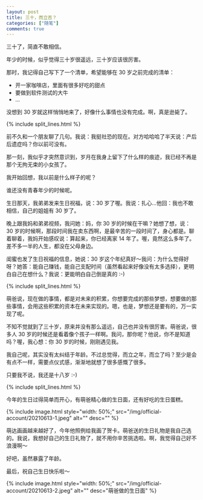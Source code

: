 ```yaml
---
layout: post
title: 三十，而立否？
categories: ["随笔"]
comments: true
---
```


三十了，简直不敢相信。

<!--more-->

年少的时候，似乎觉得三十岁很遥远，三十岁应该很厉害。

那时，我记得自己写下了一个清单，希望能够在 30 岁之前完成的清单：

- 开一家咖啡店，里面有很多好吃的甜点
- 要做到软件测试的大牛
- ...

没想到 30 岁就这样悄悄地来了，好像什么事情也没有完成。啊，真是逊毙了。

{% include split_lines.html %}

前不久和一个朋友聊了几句。我说：我挺社恐的现在。对方哈哈哈了半天说：产后后遗症吗？你以前可没有。

那一刻，我似乎才突然意识到，岁月在我身上留下了什么样的痕迹，我已经不再是那个无拘无束的小女孩了。

我开始回想，我以前是什么样子的呢？

谁还没有青春年少的时候呢。

生日那天，我弟弟发来生日祝福，说：30 岁了喔。我说：扎心...他回：我也不敢相信，自己的姐姐有 30 岁了。

晚上跟我妈和弟弟视频，我问她：妈，你 30 岁的时候在干嘛？她想了想，说：30 岁的时候啊，那段时间我在卖东西啊，是最辛苦的一段时间了，身心都是。聊着聊着，我妈开始感叹说：算起来，你已经离家 14 年了。喔，竟然这么多年了。差不多一半的人生，都没在父母身边。

闺蜜也发了生日祝福的信息，她说：30 岁这个年纪真好～我问：为什么觉得好呀？她答：能自己赚钱，能自己支配时间（虽然看起来好像没有太多选择），更明白自己在想什么？我说：更能明白自己倒是真的 :-)

{% include split_lines.html %}

萌爸说，现在做的事情，都是对未来的积累，你想要完成的那些梦想，想要做的那些事情，会用这些积累的资本在未来实现的。嗯，也是，梦想还是要有的，万一实现了呢。

不知不觉就到了三十岁，原来并没有那么遥远，自己也并没有很厉害。萌爸说，很多人 30 岁的时候还是看着像个孩子一样啊。我问，那你呢？他说，你不是知道吗？喔，我心想：你 30 岁的时候，刚刚遇见我。

我自己呢，其实没有太纠结于年龄。不过总觉得，而立之年，而立了吗？至少是会有点不一样，需要点仪式感，渐渐地就想了很多感慨了很多。

只要我不说，我还是十八岁 :-)

{% include split_lines.html %}

今年的生日过得简单而开心，有萌爸精心做的生日面，还有好吃的生日蛋糕。

{% include image.html style="width: 50%;" src="/img/official-account/20210613-1.jpeg" alt="" desc="" %}

萌达画画越来越好了，今年他照例给我画了贺卡。萌爸送的生日礼物是我自己选的。我说，我想好自己的生日礼物了，就不用你辛苦挑选啦。啊，我觉得自己好不浪漫啊～

好吧，虽然暴露了年龄。

最后，祝自己生日快乐啦～

{% include image.html style="width: 50%;" src="/img/official-account/20210613-2.jpeg" alt="" desc="萌爸做的生日面" %}




